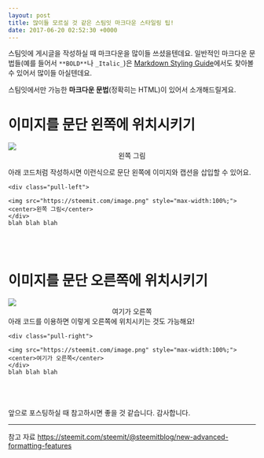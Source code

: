 ```yaml
---
layout: post
title: 많이들 모르실 것 같은 스팀잇 마크다운 스타일링 팁!
date: 2017-06-20 02:52:30 +0000
---
```


스팀잇에 게시글을 작성하실 때 마크다운을 많이들 쓰셨을텐데요.
일반적인 마크다운 문법들(예를 들어서 `**BOLD**`나 `_Italic_`)은 [Markdown Styling Guide](https://guides.github.com/features/mastering-markdown/)에서도 찾아볼 수 있어서 많이들 아실텐데요.

스팀잇에서만 가능한 **마크다운 문법**(정확히는 HTML)이 있어서 소개해드릴게요.

# 이미지를 문단 왼쪽에 위치시키기
<div class="pull-left">
<img src="https://steemitimages.com/DQmUzU1uo9uPaLrrmN5eKbpU96ndFCvWJx9TX3Lo2aw2w4n/image.png" style="max-width:100%;">
<center>왼쪽 그림</center>
</div>

아래 코드처럼 작성하시면 이런식으로 문단 왼쪽에 이미지와 캡션을 삽입할 수 있어요.

```
<div class="pull-left">

<img src="https://steemit.com/image.png" style="max-width:100%;">
<center>왼쪽 그림</center>
</div>
blah blah blah
```
<br /><br />

# 이미지를 문단 오른쪽에 위치시키기
<div class="pull-right">

<img src="https://steemitimages.com/DQmQJbsyLAPCbFrbpmbV2RXiXcaLGvcadfo4jsqeXtfyZ7Z/image.png" style="max-width:100%;">
<center>여기가 오른쪽</center>
</div>
아래 코드를 이용하면 이렇게 오른쪽에 위치시키는 것도 가능해요!

```
<div class="pull-right">

<img src="https://steemit.com/image.png" style="max-width:100%;">
<center>여기가 오른쪽</center>
</div>
blah blah blah
```

<br /><br /><br />
앞으로 포스팅하실 때 참고하시면 좋을 것 같습니다. 감사합니다.

---
참고 자료
https://steemit.com/steemit/@steemitblog/new-advanced-formatting-features